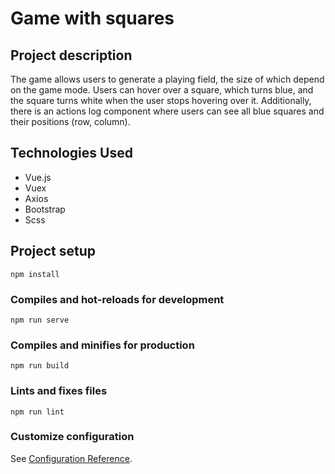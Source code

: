 # Game with squares

## Project description

The game allows users to generate a playing field, the size of which depend on the game mode. 
Users can hover over a square, which turns blue, and the square turns white when the user stops hovering over it.
Additionally, there is an actions log component where users can see all blue squares and their positions (row, column).

## Technologies Used
- Vue.js
- Vuex
- Axios
- Bootstrap
- Scss

## Project setup

```
npm install
```

### Compiles and hot-reloads for development

```
npm run serve
```

### Compiles and minifies for production

```
npm run build
```

### Lints and fixes files

```
npm run lint
```

### Customize configuration

See [Configuration Reference](https://cli.vuejs.org/config/).
